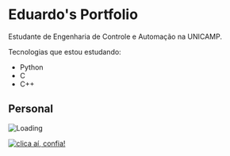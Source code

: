 # Eduardo's Portfolio

Estudante de Engenharia de Controle e Automação na UNICAMP.

Tecnologias que estou estudando:
- Python 
- C
- C++

## Personal

![Loading](https://gifs.eco.br/wp-content/uploads/2022/02/Gifs-de-gatinho-com-sono-3-1.gif)

[![clica aí, confia!](https://images.vexels.com/media/users/3/137198/isolated/lists/07f0d7b69ef071571e4ada2f4d6a053a-icone-do-instagram-colorido.png)](https://www.instagram.com/eduschroeder/)
